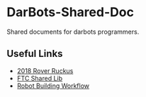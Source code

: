 # DarBots-Shared-Doc
Shared documents for darbots programmers.
## Useful Links

- [2018 Rover Ruckus](2018)
- [FTC Shared Lib](sharedlib)
- [Robot Building Workflow](workflow)